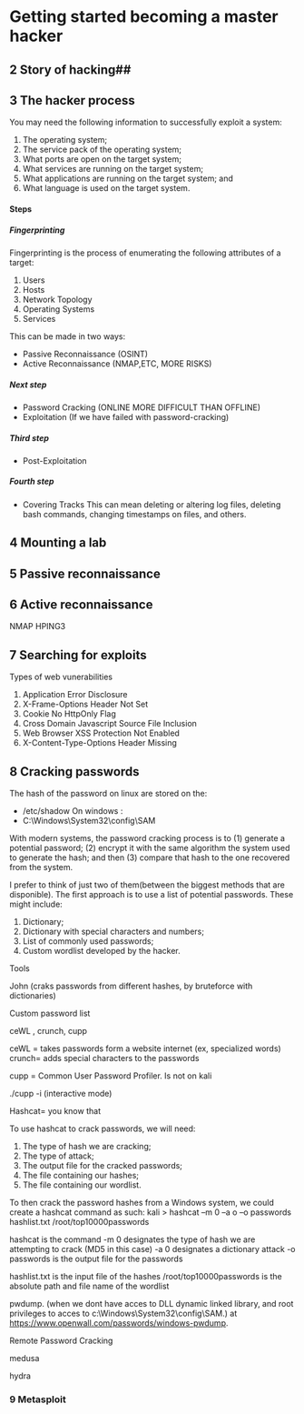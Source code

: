# Getting started becoming a master hacker #
## 2 Story of hacking##
## 3 The hacker process ##

You may need the following information to successfully exploit a system:

1. The operating system;
2. The service pack of the operating system;
3. What ports are open on the target system;
4. What services are running on the target system;
5. What applications are running on the target system; and
6. What language is used on the target system.

#### Steps ####
##### Fingerprinting #####

Fingerprinting is the process of enumerating the following attributes of a target:
1. Users
2. Hosts
3. Network Topology
4. Operating Systems
5. Services

This can be made in two ways:

- Passive Reconnaissance (OSINT)
- Active Reconnaissance (NMAP,ETC, MORE RISKS)

##### Next step #####

- Password Cracking (ONLINE MORE DIFFICULT THAN OFFLINE)
- Exploitation (If we have failed with password-cracking)

##### Third step #####
- Post-Exploitation

##### Fourth step #####

- Covering Tracks
This can mean deleting or altering log files, deleting bash commands,
changing timestamps on files, and others.









## 4 Mounting a lab ##
## 5 Passive reconnaissance ##

## 6 Active reconnaissance ##
NMAP
HPING3
## 7 Searching for exploits ##


Types of web vunerabilities
1. Application Error Disclosure
2. X-Frame-Options Header Not Set
3. Cookie No HttpOnly Flag
4. Cross Domain Javascript Source File Inclusion
5. Web Browser XSS Protection Not Enabled
6. X-Content-Type-Options Header Missing



## 8 Cracking passwords ##

The hash of the password on linux are stored on the:
- /etc/shadow
On windows :
- C:\Windows\System32\config\SAM

With modern systems, the password cracking process is to (1) generate a potential password; (2) encrypt
it with the same algorithm the system used to generate the hash; and then (3) compare that hash to the one
recovered from the system.



I prefer to think
of just two of them(between the biggest methods that are disponible). The first approach is to use a list of potential passwords. These might include:
1. Dictionary;
2. Dictionary with special characters and numbers;
3. List of commonly used passwords;
4. Custom wordlist developed by the hacker.

Tools

John (craks passwords from different hashes, by bruteforce with dictionaries)

Custom password list

ceWL , crunch, cupp

ceWL = takes passwords form a website internet (ex, specialized words)
crunch= adds special characters to the passwords

cupp = Common User Password Profiler. Is not on kali

./cupp -i (interactive mode)

Hashcat= you know that

To use hashcat to crack passwords, we will need:
1. The type of hash we are cracking;
2. The type of attack;
3. The output file for the cracked passwords;
4. The file containing our hashes;
5. The file containing our wordlist.

To then crack the password hashes from a Windows system, we could create a hashcat command as
such:
kali > hashcat –m 0 –a o –o passwords hashlist.txt /root/top10000passwords


hashcat is the command
-m 0 designates the type of hash we are attempting to crack (MD5 in this case)
-a 0 designates a dictionary attack
-o passwords is the output file for the passwords

hashlist.txt is the input file of the hashes
/root/top10000passwords is the absolute path and file name of the wordlist

pwdump. (when we dont have acces to DLL dynamic linked library, and root privileges to acces to c:\Windows\System32\config\SAM.) at https://www.openwall.com/passwords/windows-pwdump.

Remote Password Cracking

medusa

hydra

### 9 Metasploit ###
